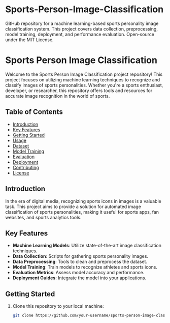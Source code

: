 # Sports-Person-Image-Classification
GitHub repository for a machine learning-based sports personality image classification system. This project covers data collection, preprocessing, model training, deployment, and performance evaluation. Open-source under the MIT License.

# Sports Person Image Classification

Welcome to the Sports Person Image Classification project repository! This project focuses on utilizing machine learning techniques to recognize and classify images of sports personalities. Whether you're a sports enthusiast, developer, or researcher, this repository offers tools and resources for accurate image recognition in the world of sports.

## Table of Contents
- [Introduction](#introduction)
- [Key Features](#key-features)
- [Getting Started](#getting-started)
- [Usage](#usage)
- [Dataset](#dataset)
- [Model Training](#model-training)
- [Evaluation](#evaluation)
- [Deployment](#deployment)
- [Contributing](#contributing)
- [License](#license)

## Introduction

In the era of digital media, recognizing sports icons in images is a valuable task. This project aims to provide a solution for automated image classification of sports personalities, making it useful for sports apps, fan websites, and sports analytics tools.

## Key Features

- **Machine Learning Models**: Utilize state-of-the-art image classification techniques.
- **Data Collection**: Scripts for gathering sports personality images.
- **Data Preprocessing**: Tools to clean and preprocess the dataset.
- **Model Training**: Train models to recognize athletes and sports icons.
- **Evaluation Metrics**: Assess model accuracy and performance.
- **Deployment Guides**: Integrate the model into your applications.

## Getting Started

1. Clone this repository to your local machine:

   ```bash
   git clone https://github.com/your-username/sports-person-image-classification.git
